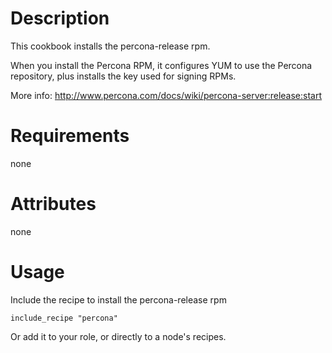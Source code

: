 Description
===========

This cookbook installs the percona-release rpm.

When you install the Percona RPM, it configures YUM to use the Percona repository, plus installs the key used for signing RPMs.

More info:  http://www.percona.com/docs/wiki/percona-server:release:start


Requirements
============

none

Attributes
==========

none

Usage
=====

Include the recipe to install the percona-release rpm

    include_recipe "percona"

Or add it to your role, or directly to a node's recipes.
